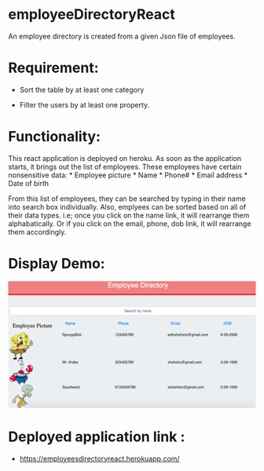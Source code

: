 # employeeDirectoryReact

An employee directory is created from a given Json file of employees.

# Requirement:

 * Sort the table by at least one category 

  * Filter the users by at least one property.



# Functionality:
 This react application is deployed on heroku. As soon as the application starts, it brings out the list of employees. These employees have  certain nonsensitive data:
                                                * Employee picture
                                                * Name
                                                * Phone#
                                                * Email address
                                                * Date of birth    


   From this list of employees, they can be searched by typing in their name into search box individually. Also, emplyees can be sorted based on all of their data types. i.e; once you click on the name link, it will rearrange them alphabatically. Or if you click on the email, phone, dob link, it will  rearrange them accordingly.



# Display Demo:
![ ](public/employDir.png)


# Deployed application link :
               
               
* https://employeesdirectoryreact.herokuapp.com/ 




